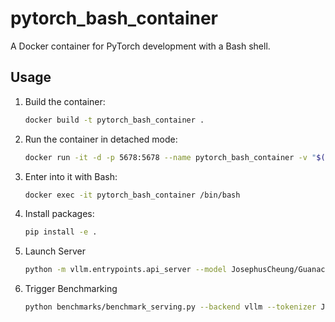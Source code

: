 # pytorch_bash_container

A Docker container for PyTorch development with a Bash shell.

## Usage

1. Build the container:

    ```bash
    docker build -t pytorch_bash_container .
    ```

2. Run the container in detached mode:

    ```bash
    docker run -it -d -p 5678:5678 --name pytorch_bash_container -v "$(pwd)":/workspace pytorch_bash_container
    ```

3. Enter into it with Bash:

    ```bash
    docker exec -it pytorch_bash_container /bin/bash
    ```

4. Install packages:

    ```bash
    pip install -e .
    ```

5. Launch Server

    ```bash
    python -m vllm.entrypoints.api_server --model JosephusCheung/Guanaco --swap-space 16 --disable-log-requests --host 127.0.0.1 --port 8080
    ```
6. Trigger Benchmarking

    ```bash
    python benchmarks/benchmark_serving.py --backend vllm --tokenizer JosephusCheung/Guanaco --dataset ShareGPT_V3_unfiltered_cleaned_split.json --request-rate 5 --num-prompts 100 --host 127 0.0.1 --port 8080
    ```